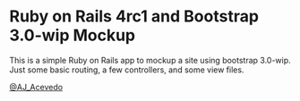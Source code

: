 # Ruby on Rails 4rc1 and Bootstrap 3.0-wip Mockup


This is a simple Ruby on Rails app to mockup a site using bootstrap 3.0-wip.  
Just some basic routing, a few controllers, and some view files.



[@AJ_Acevedo](https://twitter.com/AJ_Acevedo)
